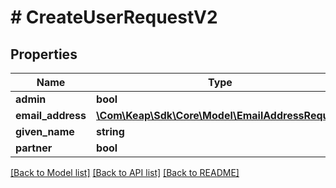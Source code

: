 # # CreateUserRequestV2

## Properties

Name | Type | Description | Notes
------------ | ------------- | ------------- | -------------
**admin** | **bool** |  | [optional]
**email_address** | [**\Com\Keap\Sdk\Core\Model\EmailAddressRequest**](EmailAddressRequest.md) |  |
**given_name** | **string** |  |
**partner** | **bool** |  | [optional]

[[Back to Model list]](../../README.md#models) [[Back to API list]](../../README.md#endpoints) [[Back to README]](../../README.md)
